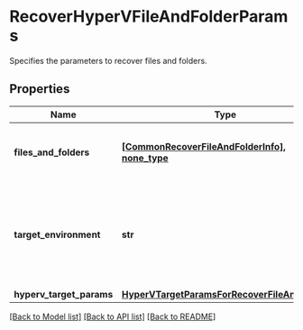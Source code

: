 # RecoverHyperVFileAndFolderParams

Specifies the parameters to recover files and folders.

## Properties
Name | Type | Description | Notes
------------ | ------------- | ------------- | -------------
**files_and_folders** | [**[CommonRecoverFileAndFolderInfo], none_type**](CommonRecoverFileAndFolderInfo.md) | Specifies the info about the files and folders to be recovered. | 
**target_environment** | **str** | Specifies the environment of the recovery target. The corresponding params below must be filled out. | defaults to "kHyperV"
**hyperv_target_params** | [**HyperVTargetParamsForRecoverFileAndFolder**](HyperVTargetParamsForRecoverFileAndFolder.md) |  | [optional] 

[[Back to Model list]](../README.md#documentation-for-models) [[Back to API list]](../README.md#documentation-for-api-endpoints) [[Back to README]](../README.md)


